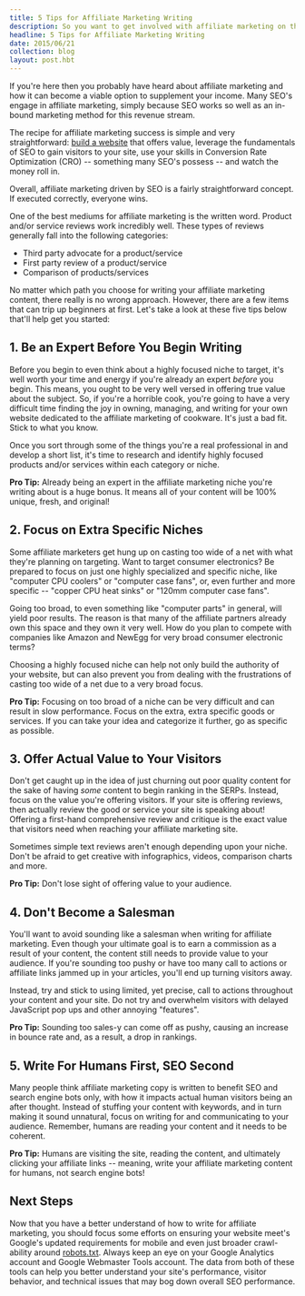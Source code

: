 ```yaml
---
title: 5 Tips for Affiliate Marketing Writing
description: So you want to get involved with affiliate marketing on the web? Check out these tips to help you write quality content.
headline: 5 Tips for Affiliate Marketing Writing
date: 2015/06/21
collection: blog
layout: post.hbt
---
```


If you're here then you probably have heard about affiliate marketing and how it can become a viable option to supplement your income. Many SEO's engage in affiliate marketing, simply because SEO works so well as an in-bound marketing method for this revenue stream.

The recipe for affiliate marketing success is simple and very straightforward: [build a website](/development/2015/01/31/bootstrap-pros-cons/) that offers value, leverage the fundamentals of SEO to gain visitors to your site, use your skills in Conversion Rate Optimization (CRO) -- something many SEO's possess -- and watch the money roll in.

Overall, affiliate marketing driven by SEO is a fairly straightforward concept. If executed correctly, everyone wins.

One of the best mediums for affiliate marketing is the written word. Product and/or service reviews work incredibly well. These types of reviews generally fall into the following categories:

- Third party advocate for a product/service
- First party review of a product/service
- Comparison of products/services

No matter which path you choose for writing your affiliate marketing content, there really is no wrong approach. However, there are a few items that can trip up beginners at first. Let's take a look at these five tips below that'll help get you started:

## 1. Be an Expert Before You Begin Writing

Before you begin to even think about a highly focused niche to target, it's well worth your time and energy if you're already an expert *before* you begin. This means, you ought to be very well versed in offering true value about the subject. So, if you're a horrible cook, you're going to have a very difficult time finding the joy in owning, managing, and writing for your own website dedicated to the affiliate marketing of cookware. It's just a bad fit. Stick to what you know.

Once you sort through some of the things you're a real professional in and develop a short list, it's time to research and identify highly focused products and/or services within each category or niche.

**Pro Tip:** Already being an expert in the affiliate marketing niche you're writing about is a huge bonus. It means all of your content will be 100% unique, fresh, and original!

## 2. Focus on Extra Specific Niches

Some affiliate marketers get hung up on casting too wide of a net with what they're planning on targeting. Want to target consumer electronics? Be prepared to focus on just one highly specialized and specific niche, like "computer CPU coolers" or "computer case fans", or, even further and more specific -- "copper CPU heat sinks" or "120mm computer case fans".

Going too broad, to even something like "computer parts" in general, will yield poor results. The reason is that many of the affiliate partners already own this space and they own it very well. How do you plan to compete with companies like Amazon and NewEgg for very broad consumer electronic terms?

Choosing a highly focused niche can help not only build the authority of your website, but can also prevent you from dealing with the frustrations of casting too wide of a net due to a very broad focus.

**Pro Tip:** Focusing on too broad of a niche can be very difficult and can result in slow performance. Focus on the extra, extra specific goods or services. If you can take your idea and categorize it further, go as specific as possible.

## 3. Offer Actual Value to Your Visitors

Don't get caught up in the idea of just churning out poor quality content for the sake of having *some* content to begin ranking in the SERPs. Instead, focus on the value you're offering visitors. If your site is offering reviews, then actually review the good or service your site is speaking about! Offering a first-hand comprehensive review and critique is the exact value that visitors need when reaching your affiliate marketing site.

Sometimes simple text reviews aren't enough depending upon your niche. Don't be afraid to get creative with infographics, videos, comparison charts and more.

**Pro Tip:** Don't lose sight of offering value to your audience.

## 4. Don't Become a Salesman

You'll want to avoid sounding like a salesman when writing for affiliate marketing. Even though your ultimate goal is to earn a commission as a result of your content, the content still needs to provide value to your audience. If you're sounding too pushy or have too many call to actions or affiliate links jammed up in your articles, you'll end up turning visitors away.

Instead, try and stick to using limited, yet precise, call to actions throughout your content and your site. Do not try and overwhelm visitors with delayed JavaScript pop ups and other annoying "features".

**Pro Tip:** Sounding too sales-y can come off as pushy, causing an increase in bounce rate and, as a result, a drop in rankings.

## 5. Write For Humans First, SEO Second

Many people think affiliate marketing copy is written to benefit SEO and search engine bots only, with how it impacts actual human visitors being an after thought. Instead of stuffing your content with keywords, and in turn making it sound unnatural, focus on writing for and communicating to your audience. Remember, humans are reading your content and it needs to be coherent.

**Pro Tip:** Humans are visiting the site, reading the content, and ultimately clicking your affiliate links -- meaning, write your affiliate marketing content for humans, not search engine bots!

## Next Steps

Now that you have a better understand of how to write for affiliate marketing, you should focus some efforts on ensuring your website meet's Google's updated requirements for mobile and even just broader crawl-ability around [robots.txt](/seo/2015/01/02/how-to-follow-googles-updated-webmaster-guidelines-with-your-cms/). Always keep an eye on your Google Analytics account and Google Webmaster Tools account. The data from both of these tools can help you better understand your site's performance, visitor behavior, and technical issues that may bog down overall SEO performance.
